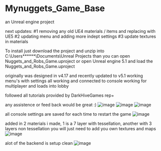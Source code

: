 # Mynuggets_Game_Base
an Unreal engine project

next updates: 
#1 removing any old UE4 materials / items and replacing with UE5
#2 updating menu and adding more indept settings
#3 update textures in materials

To install just download the project and unzip into C:\Users\******\Documents\Unreal Projects
than you can open Nuggets_and_Robs_Game.uproject or open Unreal engine 5.1 and load the Nuggets_and_Robs_Game.uproject

originally was designed in v4.17 and recently updated to v5.1
working menu's with settings all working and connected to console
working for multiplayer and loads into lobby

followed all tutorials provided by DarkHiveGames rep+

any assistence or feed back would be great :)
![image](https://user-images.githubusercontent.com/35167038/234428476-9237a6a1-81b0-4b24-864b-8bfc1c5360c5.png)
![image](https://user-images.githubusercontent.com/35167038/234428543-7eed4f43-07c3-4ffc-8056-c371dab475c0.png)
![image](https://user-images.githubusercontent.com/35167038/234428605-90d99d5e-1d04-4338-b98c-2e38b2db26b7.png)

all console settings are saved for each time to restart the game
![image](https://user-images.githubusercontent.com/35167038/234430117-e6733ba0-563c-46c8-a0b9-3b7fd3912cc9.png)

added in 2 materials i made, 1 is a 7 layer with tessellation, another with 3 layers non tessellation
you will just need to add you own textures and maps 
![image](https://user-images.githubusercontent.com/35167038/234428951-a9225058-7a9d-4a4c-a336-396070c5bf72.png)

alot of the backend is setup clean
![image](https://user-images.githubusercontent.com/35167038/234429032-20a3dc63-2dcb-4dae-8ce1-ee28f96bbac1.png)

